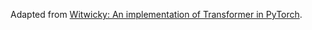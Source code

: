 Adapted from [Witwicky: An implementation of Transformer in PyTorch](https://github.com/tnq177/witwicky).
